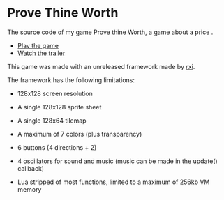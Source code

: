 # Prove Thine Worth
The source code of my game Prove thine Worth, a game about a price .

* [Play the game](https://sheepolution.itch.io/prove-thine-worth)
* [Watch the trailer](https://www.youtube.com/watch?v=ff-PftrH9qU)

This game was made with an unreleased framework made by [rxi](https://github.com/rxi).

The framework has the following limitations:

* 128x128 screen resolution

* A single 128x128 sprite sheet

* A single 128x64 tilemap

* A maximum of 7 colors (plus transparency)

* 6 buttons (4 directions + 2)

* 4 oscillators for sound and music (music can be made in the update() callback)

* Lua stripped of most functions, limited to a maximum of 256kb VM memory
